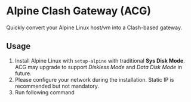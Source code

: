 # Alpine Clash Gateway (ACG)

Quickly convert your Alpine Linux host/vm into a Clash-based gateway.

## Usage
1. Install Alpine Linux with `setup-alpine` with traditional **Sys Disk Mode**. ACG may upgrade to support _Diskless Mode_ and _Data Disk Mode_ in future.
2. Please configure your network during the installation. Static IP is recommended but not mandatory.
3. Run following command
